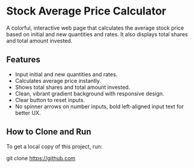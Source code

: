 # Stock Average Price Calculator

A colorful, interactive web page that calculates the average stock price based on initial and new quantities and rates.
It also displays total shares and total amount invested.

## Features

- Input initial and new quantities and rates.
- Calculates average price instantly.
- Shows total shares and total amount invested.
- Clean, vibrant gradient background with responsive design.
- Clear button to reset inputs.
- No spinner arrows on number inputs, bold left-aligned input text for better UX.


## How to Clone and Run

To get a local copy of this project, run:


git clone https://github.com
